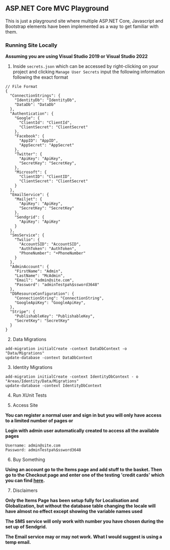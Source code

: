 ## ASP.NET Core MVC Playground

This is just a playground site where multiple ASP.NET Core, Javascript and Bootstrap elements have been implemented as a way to get familiar with them.

### Running Site Locally

**Assuming you are using Visual Studio 2019 or Visual Studio 2022**

1. Inside `secrets.json` which can be accessed by right-clicking on your project and clicking `Manage User Secrets`
input the following information following the exact format

```
// File Format
{
  "ConnectionStrings": {
    "IdentityDb": "IdentityDb",
    "DataDb": "DataDb"
  },
  "Authentication": {
    "Google": {
      "ClientId": "ClientId",
      "ClientSecret": "ClientSecret"
    },
    "Facebook": {
      "AppID": "AppID",
      "AppSecret": "AppSecret"
    },
    "Twitter": {
      "ApiKey": "ApiKey",
      "SecretKey": "SecretKey",
    },
    "Microsoft": {
      "ClientID": "ClientID",
      "ClientSecret": "ClientSecret"
    }
  },
  "EmailService": {
    "Mailjet": {
      "ApiKey": "ApiKey",
      "SecretKey": "SecretKey"
    },
    "Sendgrid": {
      "ApiKey": "ApiKey"
    }
  },
  "SmsService": {
    "Twilio": {
      "AccountSID": "AccountSID",
      "AuthToken": "AuthToken",
      "PhoneNumber": "+PhoneNumber"
    }
  },
  "AdminAccount": {
    "FirstName": "Admin",
    "LastName": "McAdmin",
    "Email": "admin@site.com",
    "Password": "adminTestpa%$ssword3648"
  },
  "DbResourceConfiguration": {
    "ConnectionString": "ConnectionString",
    "GoogleApiKey": "GoogleApiKey",
  },
  "Stripe": {
    "PublishableKey": "PublishableKey",
    "SecretKey": "SecretKey"
  }
}
```

2. Data Migrations

```
add-migration initialCreate -context DataDbContext -o "Data/Migrations"
update-database -context DataDbContext
```

3. Identity Migrations

```
add-migration initialCreate -context IdentityDbContext - o "Areas/Identity/Data/Migrations"
update-database -context IdentityDbContext
```
4. Run XUnit Tests

5. Access Site

**You can register a normal user and sign in but you will only have access to a limited number of pages or**

**Login with admin user automatically created to access all the available pages**

```
Username: admin@site.com
Password: adminTestpa%$ssword3648
```

6. Buy Something

**Using an account go to the Items page and add stuff to the basket. Then go to the Checkout page and enter one of the testing 'credit cards' which you can find [here](https://stripe.com/docs/checkout/quickstart#testing).**

7. Disclaimers

**Only the Items Page has been setup fully for Localisation and Globalization, but without the database table changing the locale will have almost no effect except showing the variable names used**

**The SMS service will only work with number you have chosen during the set up of Sendgrid.**

**The Email service may or may not work. What I would suggest is using a temp email.**
